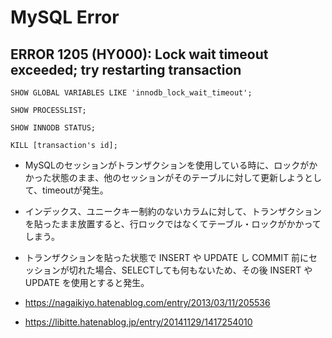 # MySQL Error

## ERROR 1205 (HY000): Lock wait timeout exceeded; try restarting transaction

```mysql
SHOW GLOBAL VARIABLES LIKE 'innodb_lock_wait_timeout';

SHOW PROCESSLIST;

SHOW INNODB STATUS;

KILL [transaction's id];
```


* MySQLのセッションがトランザクションを使用している時に、ロックがかかった状態のまま、他のセッションがそのテーブルに対して更新しようとして、timeoutが発生。
* インデックス、ユニークキー制約のないカラムに対して、トランザクションを貼ったまま放置すると、行ロックではなくてテーブル・ロックがかかってしまう。
* トランザクションを貼った状態で INSERT や UPDATE し COMMIT 前にセッションが切れた場合、SELECTしても何もないため、その後 INSERT や UPDATE を使用とすると発生。

* https://nagaikiyo.hatenablog.com/entry/2013/03/11/205536
* https://libitte.hatenablog.jp/entry/20141129/1417254010